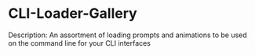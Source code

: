 # CLI-Loader-Gallery
Description: An assortment of loading prompts and animations to be used on the command line for your CLI interfaces
